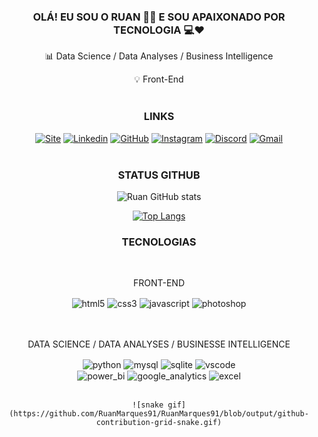 <div align="center">

### OLÁ! EU SOU O RUAN 👨🏻 E SOU APAIXONADO POR TECNOLOGIA 💻❤  

📊 Data Science / Data Analyses / Business Intelligence
<br>

💡 Front-End
<br><br>


### LINKS

[![Site](https://img.shields.io/badge/website-000000?style=for-the-badge&logo=About.me&logoColor=white)](https://heylink.me/ruanmarques/)
[![Linkedin](https://img.shields.io/badge/LinkedIn-0077B5?style=for-the-badge&logo=linkedin&logoColor=white)](https://www.linkedin.com/in/ruanmarques/)
[![GitHub](https://img.shields.io/badge/GitHub-100000?style=for-the-badge&logo=github&logoColor=white)](https://github.com/RuanMarques91)
[![Instagram](https://img.shields.io/badge/Instagram-E4405F?style=for-the-badge&logo=instagram&logoColor=white)](https://www.instagram.com/ruan_amarques/)
[![Discord](https://img.shields.io/badge/Discord-7289DA?style=for-the-badge&logo=discord&logoColor=white)](https://discord.gg/wEzqh2Pu)
[![Gmail](https://img.shields.io/badge/Gmail-D14836?style=for-the-badge&logo=gmail&logoColor=white)](ruanmarques.eng@gmail.com)
<br><br>

### STATUS GITHUB

![Ruan GitHub stats](https://github-readme-stats.vercel.app/api?username=RuanMarques91&show_icons=true&theme=radical)

[![Top Langs](https://github-readme-stats.vercel.app/api/top-langs/?username=RuanMarques91&layout=compact)](https://github.com/anuraghazra/github-readme-stats)
<br>


### TECNOLOGIAS 
<br>

FRONT-END
<div style="display: inline_block">
    <img align="center" alt="html5" src="https://img.shields.io/badge/HTML5-E34F26?style=for-the-badge&logo=html5&logoColor=white">
    <img align="center" alt="css3" src="https://img.shields.io/badge/CSS3-1572B6?style=for-the-badge&logo=css3&logoColor=white">
    <img align="center" alt="javascript" src="https://img.shields.io/badge/JavaScript-F7DF1E?style=for-the-badge&logo=javascript&logoColor=black">
    <img align="center" alt="photoshop" src="https://img.shields.io/badge/Adobe%20Photoshop-31A8FF?style=for-the-badge&logo=Adobe%20Photoshop&logoColor=black">
</div>
<br><br>

DATA SCIENCE / DATA ANALYSES / BUSINESSE INTELLIGENCE
<div style="display: inline_block">
    <img align="center" alt="python" src="https://img.shields.io/badge/Python-3776AB?style=for-the-badge&logo=python&logoColor=white">
    <img align="center" alt="mysql" src="https://img.shields.io/badge/MySQL-005C84?style=for-the-badge&logo=mysql&logoColor=white">
    <img align="center" alt="sqlite" src="https://img.shields.io/badge/SQLite-07405E?style=for-the-badge&logo=sqlite&logoColor=white">
    <img align="center" alt="vscode" src="https://img.shields.io/badge/Visual_Studio_Code-0078D4?style=for-the-badge&logo=visual%20studio%20code&logoColor=white">
    <br>
    <img align="center" alt="power_bi" src="https://img.shields.io/badge/PowerBI-F2C811?style=for-the-badge&logo=Power%20BI&logoColor=white">
    <img align="center" alt="google_analytics" src="https://img.shields.io/badge/Google%20Analytics-E37400?style=for-the-badge&logo=google%20analytics&logoColor=white">
    <img align="center" alt="excel" src="https://img.shields.io/badge/Microsoft_Excel-217346?style=for-the-badge&logo=microsoft-excel&logoColor=white">
</div>
<br/>

    ![snake gif](https://github.com/RuanMarques91/RuanMarques91/blob/output/github-contribution-grid-snake.gif)
    
</div>
